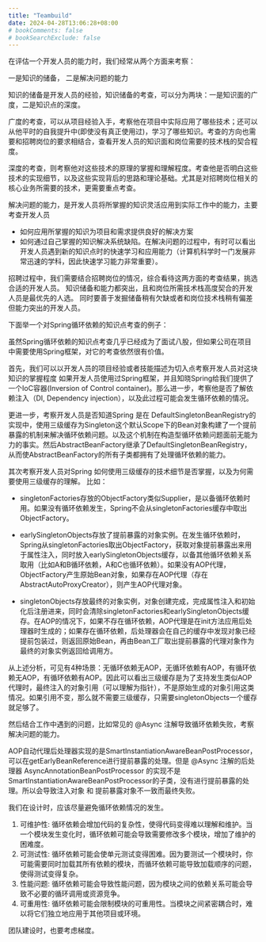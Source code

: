 ```yaml
---
title: "Teambuild"
date: 2024-04-28T13:06:28+08:00
# bookComments: false
# bookSearchExclude: false
---
```


在评估一个开发人员的能力时，我们经常从两个方面来考察：

一是知识的储备， 二是解决问题的能力

知识的储备是开发人员的经验，知识储备的考查，可以分为两块：一是知识面的广度，二是知识点的深度。

广度的考查，可以从项目经验入手，考察他在项目中实际应用了哪些技术；还可以从他平时的自我提升中(即使没有真正使用过)，学习了哪些知识。考查的方向也需要和招聘岗位的要求相结合，查看开发人员的知识面和岗位需要的技术栈的契合程度。

深度的考查，则考察他对这些技术的原理的掌握和理解程度。考查他是否明白这些技术的实现细节，以及这些实现背后的思路和理论基础。尤其是对招聘岗位相关的核心业务所需要的技术，更需要重点考查。

解决问题的能力，是开发人员将所掌握的知识灵活应用到实际工作中的能力，主要考查开发人员
- 如何应用所掌握的知识为项目和需求提供良好的解决方案
- 如何通过自己掌握的知识解决系统缺陷。在解决问题的过程中，有时可以看出开发人员遇到新的知识点时的快速学习和应用能力（计算机科学时一门发展非常迅速的学科，因此快速学习能力非常重要）。

招聘过程中，我们需要结合招聘岗位的情况，综合看待这两方面的考查结果，挑选合适的开发人员。
知识储备和能力都突出，且和岗位所需技术栈高度契合的开发人员是最优先的人选。
同时要善于发掘储备稍有欠缺或者和岗位技术栈稍有偏差但能力突出的开发人员。

下面举一个对Spring循环依赖的知识点考查的例子：

虽然Spring循环依赖的知识点考查几乎已经成为了面试八股，但如果公司在项目中需要使用Spring框架，对它的考查依然很有价值。

首先，我们可以以开发人员的项目经验或者技能描述为切入点考察开发人员对这块知识的掌握程度
如果开发人员使用过Spring框架，并且知晓Spring给我们提供了一个IoC容器(Inversion of Control container)。那么进一步，考察他是否了解依赖注入（DI, Dependency injection），以及此过程可能会发生循环依赖的情况。

更进一步，考察开发人员是否知道Spring 是在 DefaultSingletonBeanRegistry的实现中，使用三级缓存为Singleton这个默认Scope下的Bean对象构建了一个提前暴露的机制来解决循环依赖问题。以及这个机制在构造型循环依赖问题面前无能为力的事实。然后AbstractBeanFactory继承了DefaultSingletonBeanRegistry，从而使AbstractBeanFactory的所有子类都拥有了处理循环依赖的能力。

其次考察开发人员对Spring 如何使用三级缓存的技术细节是否掌握，以及为何需要使用三级缓存的理解。
比如：
- singletonFactories存放的ObjectFactory类似Supplier，是以备循环依赖时用。如果没有循环依赖发生，Spring不会从singletonFactories缓存中取出ObjectFactory。

- earlySingletonObjects存放了提前暴露的对象实例。在发生循环依赖时，Spring从singletonFactories取出ObjectFactory，获取对象提前暴露出来用于属性注入，同时放入earlySingletonObjects缓存，以备其他循环依赖关系取用（比如A和B循环依赖，A和C也循环依赖）。如果没有AOP代理，ObjectFactory产生原始Bean对象，如果存在AOP代理（存在AbstractAutoProxyCreator），则产生AOP代理对象。

- singletonObjects存放最终的对象实例，对象创建完成，完成属性注入和初始化后注册进来，同时会清除singletonFactories和earlySingletonObjects缓存。在AOP的情况下，如果不存在循环依赖，AOP代理是在init方法应用后处理器时生成的；如果存在循环依赖，后处理器会在自己的缓存中发现对象已经提前包装过，则返回原始Bean，再由Bean工厂取出提前暴露的代理对象作为最终的对象实例返回给调用方。

从上述分析，可见有4种场景：无循环依赖无AOP，无循环依赖有AOP，有循环依赖无AOP，有循环依赖有AOP。因此可以看出三级缓存是为了支持发生类似AOP代理时，最终注入的对象引用（可以理解为指针），不是原始生成的对象引用这类情况。如果引用不变，那么就不需要三级缓存，只需要singletonObjects一个缓存就足够了。

然后结合工作中遇到的问题，比如常见的 @Async 注解导致循环依赖失败，考察解决问题的能力。

AOP自动代理后处理器实现的是SmartInstantiationAwareBeanPostProcessor，可以在getEarlyBeanReference进行提前暴露的处理。但是 @Async 注解的后处理器 AsyncAnnotationBeanPostProcessor 的实现不是SmartInstantiationAwareBeanPostProcessor的子类，没有进行提前暴露的处理。所以会导致注入对象 和 提前暴露对象不一致而最终失败。

我们在设计时，应该尽量避免循环依赖情况的发生。

1. 可维护性: 循环依赖会增加代码的复杂性，使得代码变得难以理解和维护。当一个模块发生变化时，循环依赖可能会导致需要修改多个模块，增加了维护的困难度。
2. 可测试性: 循环依赖可能会使单元测试变得困难。因为要测试一个模块时，你可能需要同时加载其所有依赖的模块，而循环依赖可能导致加载顺序的问题，使得测试变得复杂。
3. 性能问题: 循环依赖可能会导致性能问题，因为模块之间的依赖关系可能会导致不必要的循环调用或资源竞争。
4. 可重用性: 循环依赖可能会限制模块的可重用性。当模块之间紧密耦合时，难以将它们独立地应用于其他项目或环境。

团队建设时，也要考虑梯度。
